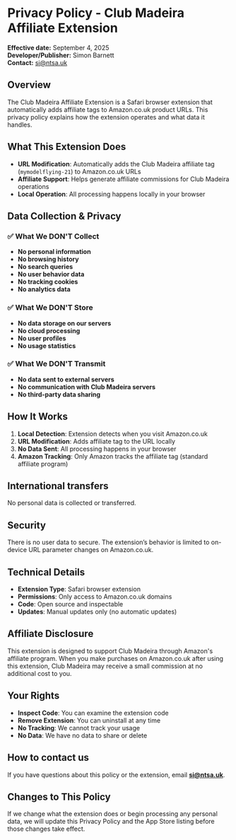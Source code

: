 # Privacy Policy - Club Madeira Affiliate Extension

**Effective date:** September 4, 2025  
**Developer/Publisher:** Simon Barnett  
**Contact:** si@ntsa.uk

## Overview

The Club Madeira Affiliate Extension is a Safari browser extension that automatically adds affiliate tags to Amazon.co.uk product URLs. This privacy policy explains how the extension operates and what data it handles.

## What This Extension Does

- **URL Modification**: Automatically adds the Club Madeira affiliate tag (`mymodelflying-21`) to Amazon.co.uk URLs
- **Affiliate Support**: Helps generate affiliate commissions for Club Madeira operations
- **Local Operation**: All processing happens locally in your browser

## Data Collection & Privacy

### ✅ What We DON'T Collect
- **No personal information**
- **No browsing history**
- **No search queries**
- **No user behavior data**
- **No tracking cookies**
- **No analytics data**

### ✅ What We DON'T Store
- **No data storage on our servers**
- **No cloud processing**
- **No user profiles**
- **No usage statistics**

### ✅ What We DON'T Transmit
- **No data sent to external servers**
- **No communication with Club Madeira servers**
- **No third-party data sharing**

## How It Works

1. **Local Detection**: Extension detects when you visit Amazon.co.uk
2. **URL Modification**: Adds affiliate tag to the URL locally
3. **No Data Sent**: All processing happens in your browser
4. **Amazon Tracking**: Only Amazon tracks the affiliate tag (standard affiliate program)

## International transfers
No personal data is collected or transferred.

## Security
There is no user data to secure. The extension’s behavior is limited to on-device URL parameter changes on Amazon.co.uk.

## Technical Details

- **Extension Type**: Safari browser extension
- **Permissions**: Only access to Amazon.co.uk domains
- **Code**: Open source and inspectable
- **Updates**: Manual updates only (no automatic updates)

## Affiliate Disclosure

This extension is designed to support Club Madeira through Amazon's affiliate program. When you make purchases on Amazon.co.uk after using this extension, Club Madeira may receive a small commission at no additional cost to you.

## Your Rights

- **Inspect Code**: You can examine the extension code
- **Remove Extension**: You can uninstall at any time
- **No Tracking**: We cannot track your usage
- **No Data**: We have no data to share or delete

## How to contact us
If you have questions about this policy or the extension, email **si@ntsa.uk**.

## Changes to This Policy

If we change what the extension does or begin processing any personal data, we will update this Privacy Policy and the App Store listing before those changes take effect.

